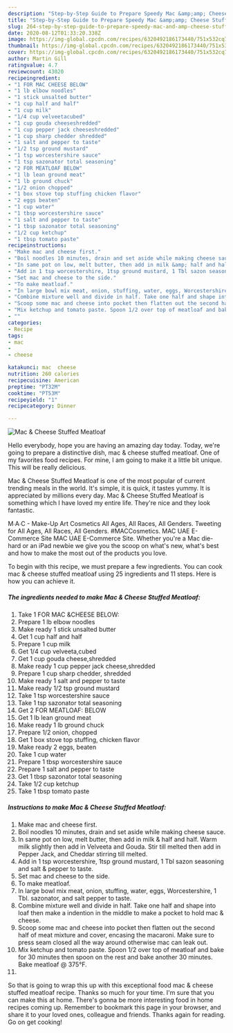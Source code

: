 ```yaml
---
description: "Step-by-Step Guide to Prepare Speedy Mac &amp;amp; Cheese Stuffed Meatloaf"
title: "Step-by-Step Guide to Prepare Speedy Mac &amp;amp; Cheese Stuffed Meatloaf"
slug: 264-step-by-step-guide-to-prepare-speedy-mac-and-amp-cheese-stuffed-meatloaf
date: 2020-08-12T01:33:20.338Z
image: https://img-global.cpcdn.com/recipes/6320492186173440/751x532cq70/mac-cheese-stuffed-meatloaf-recipe-main-photo.jpg
thumbnail: https://img-global.cpcdn.com/recipes/6320492186173440/751x532cq70/mac-cheese-stuffed-meatloaf-recipe-main-photo.jpg
cover: https://img-global.cpcdn.com/recipes/6320492186173440/751x532cq70/mac-cheese-stuffed-meatloaf-recipe-main-photo.jpg
author: Martin Gill
ratingvalue: 4.7
reviewcount: 43020
recipeingredient:
- "1 FOR MAC CHEESE BELOW"
- "1 lb elbow noodles"
- "1 stick unsalted butter"
- "1 cup half and half"
- "1 cup milk"
- "1/4 cup velveetacubed"
- "1 cup gouda cheeseshredded"
- "1 cup pepper jack cheeseshredded"
- "1 cup sharp chedder shredded"
- "1 salt and pepper to taste"
- "1/2 tsp ground mustard"
- "1 tsp worcestershire sauce"
- "1 tsp sazonator total seasoning"
- "2 FOR MEATLOAF BELOW"
- "1 lb lean ground meat"
- "1 lb ground chuck"
- "1/2 onion chopped"
- "1 box stove top stuffing chicken flavor"
- "2 eggs beaten"
- "1 cup water"
- "1 tbsp worcestershire sauce"
- "1 salt and pepper to taste"
- "1 tbsp sazonator total seasoning"
- "1/2 cup ketchup"
- "1 tbsp tomato paste"
recipeinstructions:
- "Make mac and cheese first."
- "Boil noodles 10 minutes, drain and set aside while making cheese sauce."
- "In same pot on low, melt butter, then add in milk &amp; half and half. Warm milk slightly then add in Velveeta and Gouda. Stir till melted then add in Pepper Jack, and Cheddar stirring till melted."
- "Add in 1 tsp worcestershire, 1tsp ground mustard, 1 Tbl sazon seasoning and salt &amp; pepper to taste."
- "Set mac and cheese to the side."
- "To make meatloaf."
- "In large bowl mix meat, onion, stuffing, water, eggs, Worcestershire, 1 Tbl. sazonator, and salt pepper to taste."
- "Combine mixture well and divide in half. Take one half and shape into loaf then make a indention in the middle to make a pocket to hold mac &amp; cheese."
- "Scoop some mac and cheese into pocket then flatten out the second half of meat mixture and cover, encasing the macaroni. Make sure to press seam closed all the way around otherwise mac can leak out."
- "Mix ketchup and tomato paste. Spoon 1/2 over top of meatloaf and bake for 30 minutes then spoon on the rest and bake another 30 minutes. Bake meatloaf @ 375°F."
- ""
categories:
- Recipe
tags:
- mac
- 
- cheese

katakunci: mac  cheese 
nutrition: 260 calories
recipecuisine: American
preptime: "PT32M"
cooktime: "PT53M"
recipeyield: "1"
recipecategory: Dinner

---
```



![Mac &amp; Cheese Stuffed Meatloaf](https://img-global.cpcdn.com/recipes/6320492186173440/751x532cq70/mac-cheese-stuffed-meatloaf-recipe-main-photo.jpg)

Hello everybody, hope you are having an amazing day today. Today, we're going to prepare a distinctive dish, mac &amp; cheese stuffed meatloaf. One of my favorites food recipes. For mine, I am going to make it a little bit unique. This will be really delicious.

Mac &amp; Cheese Stuffed Meatloaf is one of the most popular of current trending meals in the world. It's simple, it is quick, it tastes yummy. It is appreciated by millions every day. Mac &amp; Cheese Stuffed Meatloaf is something which I have loved my entire life. They're nice and they look fantastic.

M∙A∙C - Make-Up Art Cosmetics All Ages, All Races, All Genders. Tweeting for All Ages, All Races, All Genders. #MACCosmetics. MAC UAE E-Commerce Site MAC UAE E-Commerce Site. Whether you&#39;re a Mac die-hard or an iPad newbie we give you the scoop on what&#39;s new, what&#39;s best and how to make the most out of the products you love.


To begin with this recipe, we must prepare a few ingredients. You can cook mac &amp; cheese stuffed meatloaf using 25 ingredients and 11 steps. Here is how you can achieve it.

<!--inarticleads1-->

##### The ingredients needed to make Mac &amp; Cheese Stuffed Meatloaf:

1. Take 1 FOR MAC &amp;CHEESE BELOW:
1. Prepare 1 lb elbow noodles
1. Make ready 1 stick unsalted butter
1. Get 1 cup half and half
1. Prepare 1 cup milk
1. Get 1/4 cup velveeta,cubed
1. Get 1 cup gouda cheese,shredded
1. Make ready 1 cup pepper jack cheese,shredded
1. Prepare 1 cup sharp chedder, shredded
1. Make ready 1 salt and pepper to taste
1. Make ready 1/2 tsp ground mustard
1. Take 1 tsp worcestershire sauce
1. Take 1 tsp sazonator total seasoning
1. Get 2 FOR MEATLOAF: BELOW
1. Get 1 lb lean ground meat
1. Make ready 1 lb ground chuck
1. Prepare 1/2 onion, chopped
1. Get 1 box stove top stuffing, chicken flavor
1. Make ready 2 eggs, beaten
1. Take 1 cup water
1. Prepare 1 tbsp worcestershire sauce
1. Prepare 1 salt and pepper to taste
1. Get 1 tbsp sazonator total seasoning
1. Take 1/2 cup ketchup
1. Take 1 tbsp tomato paste




<!--inarticleads2-->

##### Instructions to make Mac &amp; Cheese Stuffed Meatloaf:

1. Make mac and cheese first.
1. Boil noodles 10 minutes, drain and set aside while making cheese sauce.
1. In same pot on low, melt butter, then add in milk &amp; half and half. Warm milk slightly then add in Velveeta and Gouda. Stir till melted then add in Pepper Jack, and Cheddar stirring till melted.
1. Add in 1 tsp worcestershire, 1tsp ground mustard, 1 Tbl sazon seasoning and salt &amp; pepper to taste.
1. Set mac and cheese to the side.
1. To make meatloaf.
1. In large bowl mix meat, onion, stuffing, water, eggs, Worcestershire, 1 Tbl. sazonator, and salt pepper to taste.
1. Combine mixture well and divide in half. Take one half and shape into loaf then make a indention in the middle to make a pocket to hold mac &amp; cheese.
1. Scoop some mac and cheese into pocket then flatten out the second half of meat mixture and cover, encasing the macaroni. Make sure to press seam closed all the way around otherwise mac can leak out.
1. Mix ketchup and tomato paste. Spoon 1/2 over top of meatloaf and bake for 30 minutes then spoon on the rest and bake another 30 minutes. Bake meatloaf @ 375°F.
1. 




So that is going to wrap this up with this exceptional food mac &amp; cheese stuffed meatloaf recipe. Thanks so much for your time. I'm sure that you can make this at home. There's gonna be more interesting food in home recipes coming up. Remember to bookmark this page in your browser, and share it to your loved ones, colleague and friends. Thanks again for reading. Go on get cooking!
